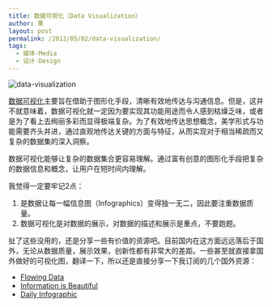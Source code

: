 ```yaml
---
title: 数据可视化（Data Visualization）
author: 果
layout: post
permalink: /2012/05/02/data-visualization/
tags:
  - 媒体·Media
  - 设计·Design
---
```

![data-visualization](http://www.eastfoto.com/wp-content/uploads/2012/05/medium.jpg)

[数据可视化](http://zh.wikipedia.org/zh-cn/%E6%95%B0%E6%8D%AE%E5%8F%AF%E8%A7%86%E5%8C%96)主要旨在借助于图形化手段，清晰有效地传达与沟通信息。但是，这并不就意味着，数据可视化就一定因为要实现其功能用途而令人感到枯燥乏味，或者是为了看上去绚丽多彩而显得极端复杂。为了有效地传达思想概念，美学形式与功能需要齐头并进，通过直观地传达关键的方面与特征，从而实现对于相当稀疏而又复杂的数据集的深入洞察。

数据可视化能够让复杂的数据集合更容易理解。通过富有创意的图形化手段把复杂的数据信息和概念，让用户在短时间内理解。

我觉得一定要牢记2点： 
1. 是数据让每一幅信息图（Infographics）变得独一无二，因此要注重数据质量。 
2. 数据可视化是对数据的展示，对数据的描述和展示是重点，不要跑题。

扯了这些没用的，还是分享一些有价值的资源吧。目前国内在这方面远远落后于国外，无论从数据质量，展示效果，创新性都有非常大的差距。一些甚至就直接拿国外做好的可视化图，翻译一下，所以还是直接分享一下我订阅的几个国外资源：

*   [Flowing Data](http://flowingdata.com)
*   [Information is Beautiful](http://www.informationisbeautiful.net)
*   [Daily Infographic](http://dailyinfographic.com) 